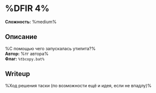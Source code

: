 # %DFIR 4%
**Сложность:** %medium%
## Описание
%С помощью чего запускалась утилита?%<br>
**Автор:** %тг автора%<br>
**Флаг:** `%tbcopy.bat%`<br>
## Writeup
%Ход решения таски (по возможности ещё и идея, если не впадлу)%
